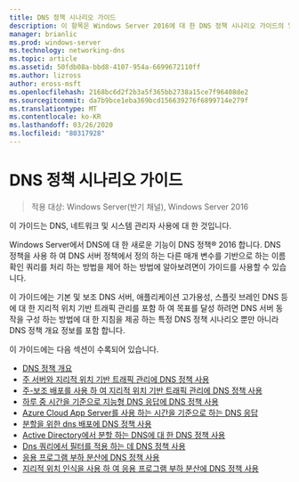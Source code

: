 ```yaml
---
title: DNS 정책 시나리오 가이드
description: 이 항목은 Windows Server 2016에 대 한 DNS 정책 시나리오 가이드의 일부입니다.
manager: brianlic
ms.prod: windows-server
ms.technology: networking-dns
ms.topic: article
ms.assetid: 50fdb08a-bbd8-4107-954a-6699672110ff
ms.author: lizross
author: eross-msft
ms.openlocfilehash: 2168bc6d2f2b3a5f365bb2738a15ce7f96408de2
ms.sourcegitcommit: da7b9bce1eba369bcd156639276f6899714e279f
ms.translationtype: MT
ms.contentlocale: ko-KR
ms.lasthandoff: 03/26/2020
ms.locfileid: "80317928"
---
```

# <a name="dns-policy-scenario-guide"></a>DNS 정책 시나리오 가이드

>적용 대상: Windows Server(반기 채널), Windows Server 2016

이 가이드는 DNS, 네트워크 및 시스템 관리자 사용에 대 한 것입니다.  
  
Windows Server에서 DNS에 대 한 새로운 기능이 DNS 정책&reg; 2016 합니다. DNS 정책을 사용 하 여 DNS 서버 정책에서 정의 하는 다른 매개 변수를 기반으로 하는 이름 확인 쿼리를 처리 하는 방법을 제어 하는 방법에 알아보려면이 가이드를 사용할 수 있습니다.   
  
이 가이드에는 기본 및 보조 DNS 서버, 애플리케이션 고가용성, 스플릿 브레인 DNS 등에 대 한 지리적 위치 기반 트래픽 관리를 포함 하 여 목표를 달성 하려면 DNS 서버 동작을 구성 하는 방법에 대 한 지침을 제공 하는 특정 DNS 정책 시나리오 뿐만 아니라 DNS 정책 개요 정보를 포함 합니다.  
  
이 가이드에는 다음 섹션이 수록되어 있습니다.  
  
- [DNS 정책 개요](DNS-Policies-Overview.md)  
- [주 서버와 지리적 위치 기반 트래픽 관리에 DNS 정책 사용](primary-geo-location.md)  
- [주-보조 배포를 사용 하 여 지리적 위치 기반 트래픽 관리에 DNS 정책 사용](primary-secondary-geo-location.md)  
- [하루 중 시간을 기준으로 지능형 DNS 응답에 DNS 정책 사용](dns-tod-intelligent.md)
- [Azure Cloud App Server를 사용 하는 시간을 기준으로 하는 DNS 응답](dns-tod-azure-cloud-app-server.md)
- [분할을 위한 dns 배포에 DNS 정책 사용](split-brain-DNS-deployment.md)
- [Active Directory에서 분할 하는 DNS에 대 한 DNS 정책 사용](dns-sb-with-ad.md)
- [Dns 쿼리에서 필터를 적용 하는 데 DNS 정책 사용](apply-filters-on-dns-queries.md)
- [응용 프로그램 부하 분산에 DNS 정책 사용](app-lb.md)
- [지리적 위치 인식을 사용 하 여 응용 프로그램 부하 분산에 DNS 정책 사용](app-lb-geo.md)

